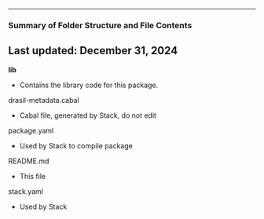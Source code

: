 --------------------------------------------------
### Summary of Folder Structure and File Contents
Last updated: December 31, 2024
--------------------------------------------------

**lib**
  - Contains the library code for this package.

drasil-metadata.cabal
  - Cabal file, generated by Stack, do not edit

package.yaml
  - Used by Stack to compile package

README.md
  - This file

stack.yaml
  - Used by Stack
